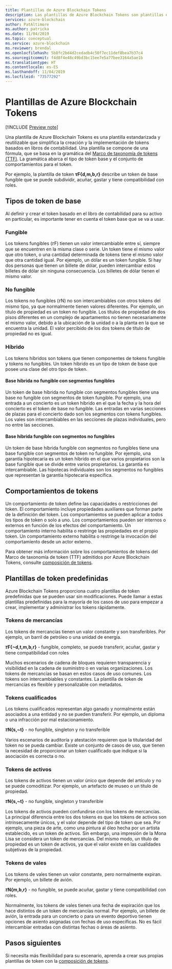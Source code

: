 ```yaml
---
title: Plantillas de Azure Blockchain Tokens
description: Las plantillas de Azure Blockchain Tokens son plantillas estandarizadas y reutilizables que simplifican la creación y la implementación de tokens basados en libros de contabilidad.
services: azure-blockchain
author: PatAltimore
ms.author: patricka
ms.date: 11/04/2019
ms.topic: conceptual
ms.service: azure-blockchain
ms.reviewer: brendal
ms.openlocfilehash: 5b8fc2bd4d2cedadb4c50f7ec11def8bea7b37c4
ms.sourcegitcommit: f4d8f4e48c49bd3bc15ee7e5a77bee3164a5ae1b
ms.translationtype: HT
ms.contentlocale: es-ES
ms.lasthandoff: 11/04/2019
ms.locfileid: "73577292"
---
```

# <a name="azure-blockchain-tokens-templates"></a>Plantillas de Azure Blockchain Tokens

[!INCLUDE [Preview note](./includes/preview.md)]

Una plantilla de Azure Blockchain Tokens es una plantilla estandarizada y reutilizable que simplifica la creación y la implementación de tokens basados en libros de contabilidad. Una plantilla se compone de una fórmula, que se basa en la gramática del [Marco de taxonomía de tokens (TTF)](overview.md#token-taxonomy-framework). La gramática abarca el tipo de token base y el conjunto de comportamientos para el token.  

Por ejemplo, la plantilla de token **τϜ{d,m,b,r}** describe un token de base fungible que se puede subdividir, acuñar, gastar y tiene compatibilidad con roles.
  
## <a name="base-token-types"></a>Tipos de token de base

Al definir y crear el token basado en el libro de contabilidad para su activo en particular, es importante tener en cuenta el token base que se va a usar.

### <a name="fungible"></a>Fungible

Los tokens fungibles (𝜏F) tienen un valor intercambiable entre sí, siempre que se encuentren en la misma clase o serie. Un token tiene el mismo valor que otro token, o una cantidad determinada de tokens tiene el mismo valor que otra cantidad igual. Por ejemplo, un dólar es un token fungible. Si hay dos personas que tienen un billete de dólar, pueden intercambiar estos billetes de dólar sin ninguna consecuencia. Los billetes de dólar tienen el mismo valor. 

### <a name="non-fungible"></a>No fungible

Los tokens no fungibles (𝜏N) no son intercambiables con otros tokens del mismo tipo, ya que normalmente tienen valores diferentes. Por ejemplo, un título de propiedad es un token no fungible. Los títulos de propiedad de dos pisos diferentes en un complejo de apartamentos no tienen necesariamente el mismo valor, debido a la ubicación de la unidad o a la planta en la que se encuentra la unidad. El valor percibido de los dos tokens de título de propiedad no es igual.

### <a name="hybrid"></a>Híbrido

Los tokens híbridos son tokens que tienen componentes de tokens fungible y tokens no fungibles. Un token híbrido es un tipo de token de base que posee una clase del otro tipo de token.

#### <a name="hybrid-non-fungible-base-with-fungible-segments"></a>Base híbrida no fungible con segmentos fungibles

Un token de base híbrida no fungible con segmentos fungibles tiene una base no fungible con segmentos de token fungible.
Por ejemplo, una entrada a un concierto es un token híbrido en el que la fecha y la hora del concierto es el token de base no fungible. Las entradas en varias secciones de plazas para el concierto dado son los segmentos con tokens fungibles. Los vales son intercambiables en las secciones de plazas individuales, pero no entre las secciones.

#### <a name="hybrid-fungible-base-with-non-fungible-segments"></a>Base híbrida fungible con segmentos no fungibles

Un token de base híbrida fungible con segmentos no fungibles tiene una base fungible con segmentos de token no fungible. Por ejemplo, una garantía hipotecaria es un token híbrido en el que varios propietarios son la base fungible que se divide entre varios propietarios. La garantía es intercambiable. Las hipotecas individuales son los segmentos no fungibles que representan la garantía hipotecaria específica.

## <a name="token-behaviors"></a>Comportamientos de tokens

Un comportamiento de token define las capacidades o restricciones del token. El comportamiento incluye propiedades auxiliares que forman parte de la definición del token. Los comportamientos se pueden aplicar a todos los tipos de token o solo a uno. Los comportamientos pueden ser internos o externos en función de los efectos del comportamiento. Un comportamiento interno habilita o restringe las propiedades en el propio token. Un comportamiento externo habilita o restringe la invocación del comportamiento desde un actor externo.

Para obtener más información sobre los comportamientos de tokens del Marco de taxonomía de token (TTF) admitidos por Azure Blockchain Tokens, consulte [composición de tokens](composability.md).

## <a name="pre-built-token-templates"></a>Plantillas de token predefinidas

Azure Blockchain Tokens proporciona cuatro plantillas de token predefinidas que se pueden usar sin modificaciones. Puede llamar a estas plantillas predefinidas para la mayoría de los casos de uso para empezar a crear, implementar y administrar los tokens rápidamente.

### <a name="commodity-tokens"></a>Tokens de mercancías

Los tokens de mercancías tienen un valor constante y son transferibles. Por ejemplo, un barril de petróleo o una unidad de energía.

**𝜏F{~d,t,m,b,r}** - fungible, completo, se puede transferir, acuñar, gastar y tiene compatibilidad con roles

Muchos escenarios de cadena de bloques requieren transparencia y visibilidad en la cadena de suministro o en varias organizaciones. Los tokens de mercancías se basan en estos casos de uso comunes. Los tokens son intercambiables y constantes. La plantilla de token de mercancías es flexible y personalizable con metadatos.

### <a name="qualified-tokens"></a>Tokens cualificados

Los tokens cualificados representan algo ganado y normalmente están asociados a una entidad y no se pueden transferir. Por ejemplo, un diploma o una infracción por mal estacionamiento.

**𝜏N{s,~t}** - no fungible, singleton y no transferible

Varios escenarios de auditoría y atestación requieren que la titularidad del token no se pueda cambiar. Existe un conjunto de casos de uso, que tienen la necesidad de proporcionar un token cualificado que indique si la asociación es correcta o no.

### <a name="asset-tokens"></a>Tokens de activos

Los tokens de activos tienen un valor único que depende del artículo y no se puede comoditizar. Por ejemplo, un artefacto de museo o un título de propiedad.

**𝜏N{s,~t}** - no fungible, singleton y transferible

Los tokens de activos pueden confundirse con los tokens de mercancías. La principal diferencia entre los dos tokens es que los tokens de activos son intrínsecamente únicos, y el valor depende del tipo de token que sea. Por ejemplo, una pieza de arte, como una pintura al óleo hecha por un artista establecido, es un token de activos. Sin embargo, una impresión de la Mona Lisa se considera un token de mercancías. Del mismo modo, un título de propiedad es un token de activos, ya que el valor existe en las cualidades subjetivas de la propiedad.

### <a name="ticket-tokens"></a>Tokens de vales

Los tokens de vales tienen un valor constante, pero normalmente expiran. Por ejemplo, un billete de avión.

**𝜏N{m,b,r}** - no fungible, se puede acuñar, gastar y tiene compatibilidad con roles.

Normalmente, los tokens de vales tienen una fecha de expiración que los hace distintos de un token de mercancías normal. Por ejemplo, un billete de avión, la entrada para un concierto o para un evento deportivo tienen opciones de asiento asignadas con fechas de uso específicas. No es fácil intercambiar entradas con distintas fechas o áreas de asiento.

## <a name="next-steps"></a>Pasos siguientes

Si necesita más flexibilidad para su escenario, aprenda a crear sus propias plantillas de token con la [composición de tokens](composability.md).

